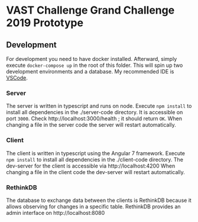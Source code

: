 # VAST Challenge Grand Challenge 2019 Prototype

## Development

For development you need to have docker installed.
Afterward, simply execute `docker-compose up` in the root of this folder.
This will spin up two development environments and a database.
My recommended IDE is [VSCode](https://code.visualstudio.com/).

### Server

The server is written in typescript and runs on node.
Execute `npm install` to install all dependencies in the ./server-code directory.
It is accessible on port `3000`. Check http://localhost:3000/health ; it should return `OK`.
When changing a file in the server code the server will restart automatically.

### Client

The client is written in typescript using the Angular 7 framework.
Execute `npm install` to install all dependencies in the ./client-code directory.
The dev-server for the client is accessible via http://localhost:4200
When changing a file in the client code the dev-server will restart automatically.

### RethinkDB

The database to exchange data between the clients is RethinkDB because it allows observing for changes in a specific table.
RethinkDB provides an admin interface on http://localhost:8080